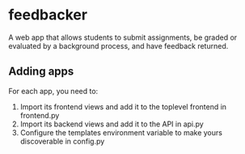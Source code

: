 # feedbacker
A web app that allows students to submit assignments, be graded or evaluated by a background process, and have feedback returned.

## Adding apps

For each app, you need to:

1. Import its frontend views and add it to the toplevel frontend in frontend.py
1. Import its backend views and add it to the API in api.py
1. Configure the templates environment variable to make yours discoverable in config.py

